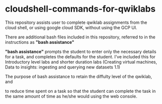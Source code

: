 # cloudshell-commands-for-qwiklabs

This repository assists user to complete qwiklab assignments from the cloud shell, or using google cloud SDK, without using the GCP UI.

There are additional bash files included in this repository, referred to in the instructions as **"bash assistance"** 

**"bash assistance"** prompts the student to enter only the necessary details for a task, and completes the defaults for the student.
I've included this for Introductory level labs and shorter duration labs (Creating virtual machines, Data to insights: ingesting and querying new datasets 1.1)

The purpose of bash assistance to retain the diffulty level of the qwiklab, and 

to reduce time spent on a task so that the student can complete the task in the same amount of time as he/she would using the web console. 

